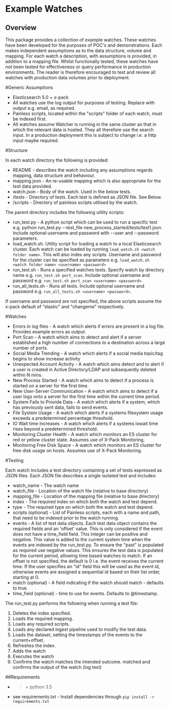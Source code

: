 # Example Watches

## Overview

This package provides a collection of example  watches.  These watches have been developed for the purposes of POC's and demonstrations.  Each makes independent assumptions as to the data structure, volume and mapping.  For each watch a description, with assumptions is provided, in addition to a mapping file.  Whilst functionally tested, these watches have not been tested for effectiveness or query performance in production environments.  The reader is therefore encouraged to test and review all watches with production data volumes prior to deployment.

#Generic Assumptions

* Elasticsearch 5.0 + x-pack
* All watches use the log output for purposes of testing. Replace with output e.g. email, as required.
* Painless scripts, located within the "scripts" folder of each watch, must be indexed first.  
* All watches assume Watcher is running in the same cluster as that in which the relevant data is hosted.  They all therefore use the search input.  In a production deployment this is subject to change i.e. a http input maybe required.

#Structure

In each watch directory the following is provided:

* README - describes the watch including any assumptions regards mapping, data structure and behaviour.
* mapping.json - An re-usable mapping which is also appropriate for the test data provided.
* watch.json - Body of the watch. Used in the below tests. 
* /tests - Directory of tests.  Each test is defined as JSON file.  See Below.
* /scripts - Directory of painless scripts utilised by the watch.


The parent directory includes the following utility scripts:

* run_test.py - A python script which can be used to run a specific test e.g. python run_test.py --test_file new_process_started/tests/test1.json. Include optional username and password with --user and --password parameters.
* load_watch.sh.  Utility script for loading a watch to a local Elasticsearch cluster.  Each watch can be loaded by running `load_watch.sh <watch folder name>`.  This will also index any scripts. Username and password for the cluster can be specified as parameters e.g.
`load_watch.sh <watch folder name> <username> <password>`
* run_test.sh - Runs a specified watches tests. Specify watch by directory name e.g. `run_test.sh port_scan`. Include optional username and password e.g. `run_test.sh port_scan <username> <password>`.
* run_all_tests.sh - Runs all tests. Include optional username and password e.g. `run_all_tests.sh <username> <password>`.

If username and password are not specified, the above scripts assume the x-pack default of "elastic" and "changeme" respectively.

#Watches

* Errors in log files - A watch which alerts if errors are present in a log file. Provides example errors as output.
* Port Scan - A watch which aims to detect and alert if a server established a high number of connections to a destination across a large number of ports.
* Social Media Trending - A watch which alerts if a social media topic/tag begins to show increase activity
* Unexpected Account Activity - A watch which aims detect and to alert if a user is created in Active Directory/LDAP and subsequently deleted within N mins.
* New Process Started - A watch which aims to detect if a process is started on a server for the first time.
* New User-Server Communication - A watch which aims to detect if a user logs onto a server for the first time within the current time period.
* System Fails to Provide Data - A watch which alerts if a system, which has previously sent data, fails to send events.
* File System Usage - A watch which alerts if a systems filesystem usage exceeds a predetermined percentage threshold.
* IO Wait time increases - A watch which alerts if a systems iowait time rises beyond a predetermined threshold.
* Monitoring Cluster Health - A watch which monitors an ES cluster for red or yellow cluster state.  Assumes use of X-Pack Monitoring.
* Monitoring Free Disk Space - A watch which monitors an ES cluster for free disk usage on hosts.  Assumes use of X-Pack Monitoring.

#Testing

Each watch includes a test directory containing a set of tests expressed as JSON files.  Each JSON file describes a single isolated test and includes:

* watch_name - The watch name
* watch_file - Location of the watch file (relative to base directory)
* mapping_file - Location of the mapping file (relative to base directory)
* index - The required index on which both the watch and test depend.
* type - The required type on which both the watch and test depend.
* scripts (optional) - List of Painless scripts, each with a name and path, that need to be indexed prior to the watch running.
* events - A list of test data objects.  Each test data object contains the required fields and an 'offset' value.  This is only considered if the event does not have a time_field field.  This integer can be positive and negative.  This value is added to the current system time when the events are indexed by the run_test.py.  To ensure the "past" is populated as required use negative values.  This ensures the test data is populated for the current period, allowing time based watches to match. If an offset is not specified, the default is 0 i.e. the event receives the current time. If the user specifies an "id" field this will be used as the event id, otherwise events are assigned a sequential id based on their list order, starting at 0.
* match (optional) - A field indicating if the watch should match - defaults to true.
* time_field (optional) - time to use for events. Defaults to @timestamp.

The run_test.py performs the following when running a test file:

1. Deletes the index specified.
1. Loads the required mapping.
1. Loads any required scripts.
1. Loads any declared ingest pipeline used to modify the test data.
1. Loads the dataset, setting the timestamps of the events to the current+offset.
1. Refreshes the index.
1. Adds the watch
1. Executes the watch
1. Confirms the watch matches the intended outcome. matched and confirms the output of the watch (log text)

##Requirements

* >= python 3.5
* see requirements.txt - Install dependencies through `pip install -r requirements.txt`